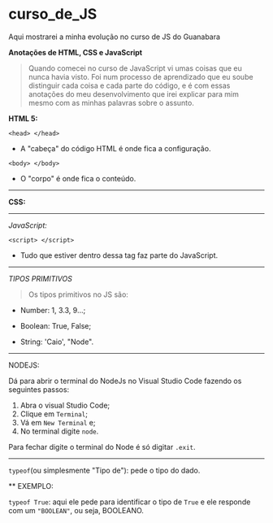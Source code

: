 # curso_de_JS
Aqui mostrarei a minha evolução no curso de JS do Guanabara

**Anotações de HTML, CSS e JavaScript**

>Quando comecei no curso de JavaScript vi umas coisas que eu nunca havia visto.
>Foi num processo de aprendizado que eu soube distinguir cada coisa e cada parte do código, e é com essas anotações do meu desenvolvimento que irei explicar para mim mesmo com as minhas palavras sobre o assunto.

**HTML 5:**

`<head> </head>`

* A "cabeça" do código HTML é onde fica a configuração.


`<body> </body>`

* O "corpo" é onde fica o conteúdo.


**************************************************************
**CSS:**


**************************************************************
*JavaScript:*

`<script> </script>`

* Tudo que estiver dentro dessa tag faz parte do JavaScript.

**************************************************************
*TIPOS PRIMITIVOS*

>Os tipos primitivos no JS são:

* Number: 1, 3.3, 9...;

* Boolean: True, False;

* String: 'Caio', "Node".

************************************

NODEJS:

Dá para abrir o terminal do NodeJs no Visual Studio Code fazendo os seguintes passos:

1. Abra o visual Studio Code;
2. Clique em `Terminal`;
3. Vá em `New Terminal` e;
4. No terminal digite `node`.

Para fechar digite o terminal do Node é só digitar `.exit`.

*************************************

`typeof`(ou simplesmente "Tipo de"): pede o tipo do dado.

** EXEMPLO:

`typeof True`: aqui ele pede para identificar o tipo de `True` e
ele responde com um `"BOOLEAN"`, ou seja, BOOLEANO.

